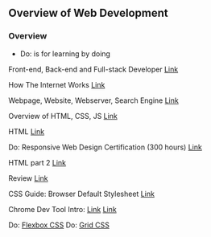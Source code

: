 ## Overview of Web Development

### Overview

* Do: is for learning by doing

Front-end, Back-end and Full-stack Developer [Link](http://blog.udacity.com/2014/12/front-end-vs-back-end-vs-full-stack-web-developers.html)

How The Internet Works [Link](https://www.youtube.com/watch?t=46s&v=7_LPdttKXPc&feature=youtu.be)

Webpage, Website, Webserver, Search Engine [Link](https://developer.mozilla.org/en-US/docs/Learn/Common_questions/Pages_sites_servers_and_search_engines)

Overview of HTML, CSS, JS [Link](https://www.youtube.com/watch?v=gT0Lh1eYk78)

HTML [Link](https://webapps-for-beginners.rubymonstas.org/html.html)

Do: Responsive Web Design Certification (300 hours) [Link](https://www.freecodecamp.org/learn/)

HTML part 2 [Link](https://learn.shayhowe.com/html-css/building-your-first-web-page/)

Review [Link](https://learnlayout.com/no-layout.html)

CSS Guide: Browser Default Stylesheet [Link](https://www.youtube.com/watch?v=14Vb6tZCjEY)

Chrome Dev Tool Intro: [Link](https://www.youtube.com/watch?v=wcFnnxfA70g) [Link](https://www.youtube.com/watch?v=Z3HGJsNLQ1E)

Do: [Flexbox CSS](https://flexboxfroggy.com/)
Do: [Grid CSS](https://cssgridgarden.com/)



